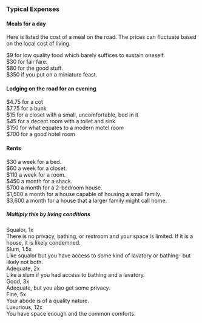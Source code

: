 ### Typical Expenses

#### Meals for a day
Here is listed the cost of a meal on the road. The prices can fluctuate based on the local cost of living.

$9 for low quality food which barely suffices to sustain oneself.  
$30 for fair fare.  
$80 for the good stuff.  
$350 if you put on a miniature feast.  

#### Lodging on the road for an evening  
$4.75 for a cot  
$7.75 for a bunk  
$15 for a closet with a small, uncomfortable, bed in it  
$45 for a decent room with a toilet and sink  
$150 for what equates to a modern motel room  
$700 for a good hotel room

#### Rents
$30 a week for a bed.  
$60 a week for a closet.  
$110 a week for a room.  
$450 a month for a shack.  
$700 a month for a 2-bedroom house.  
$1,500 a month for a house capable of housing a small family.  
$3,600 a month for a house that a larger family might call home.

##### Multiply this by living conditions
Squalor, 1x  
There is no privacy, bathing, or restroom and your space is limited. If it is a house, it is likely condemned.  
Slum, 1.5x  
Like squalor but you have access to some kind of lavatory or bathing- but likely not both.  
Adequate, 2x  
Like a slum if you had access to bathing and a lavatory.  
Good, 3x  
Adequate, but you also get some privacy.  
Fine, 5x  
Your abode is of a quality nature.  
Luxurious, 12x  
You have space enough and the common comforts.
